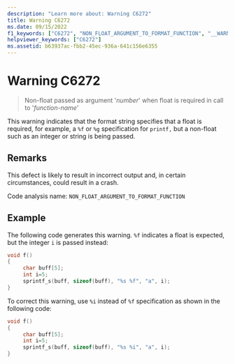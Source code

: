 ```yaml
---
description: "Learn more about: Warning C6272"
title: Warning C6272
ms.date: 09/15/2022
f1_keywords: ["C6272", "NON_FLOAT_ARGUMENT_TO_FORMAT_FUNCTION", "__WARNING_NON_FLOAT_ARGUMENT_TO_FORMAT_FUNCTION"]
helpviewer_keywords: ["C6272"]
ms.assetid: b63937ac-fbb2-45ec-936a-641c156e6355
---
```

# Warning C6272

> Non-float passed as argument '*number*' when float is required in call to '*function-name*'

This warning indicates that the format string specifies that a float is required, for example, a `%f` or `%g` specification for `printf,` but a non-float such as an integer or string is being passed.

## Remarks

This defect is likely to result in incorrect output and, in certain circumstances, could result in a crash.

Code analysis name: `NON_FLOAT_ARGUMENT_TO_FORMAT_FUNCTION`

## Example

The following code generates this warning. `%f` indicates a float is expected, but the integer `i` is passed instead:

```cpp
void f()
{
     char buff[5];
     int i=5;
     sprintf_s(buff, sizeof(buff), "%s %f", "a", i);
}
```

To correct this warning, use `%i` instead of `%f` specification as shown in the following code:

```cpp
void f()
{
     char buff[5];
     int i=5;
     sprintf_s(buff, sizeof(buff), "%s %i", "a", i);
}
```
